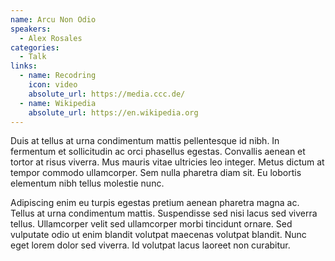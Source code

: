 ```yaml
---
name: Arcu Non Odio
speakers:
  - Alex Rosales
categories:
  - Talk
links:
  - name: Recodring
    icon: video
    absolute_url: https://media.ccc.de/
  - name: Wikipedia
    absolute_url: https://en.wikipedia.org
---
```


Duis at tellus at urna condimentum mattis pellentesque id nibh. In fermentum et sollicitudin ac orci phasellus egestas. Convallis aenean et tortor at risus viverra. Mus mauris vitae ultricies leo integer. Metus dictum at tempor commodo ullamcorper. Sem nulla pharetra diam sit. Eu lobortis elementum nibh tellus molestie nunc.

Adipiscing enim eu turpis egestas pretium aenean pharetra magna ac. Tellus at urna condimentum mattis. Suspendisse sed nisi lacus sed viverra tellus. Ullamcorper velit sed ullamcorper morbi tincidunt ornare. Sed vulputate odio ut enim blandit volutpat maecenas volutpat blandit. Nunc eget lorem dolor sed viverra. Id volutpat lacus laoreet non curabitur.
